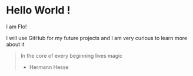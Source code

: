 # Hello World !

I am Flo!

I will use GitHub for my future projects and I am very curious to
learn more about it

> In the core of every beginning lives magic
> - Hermann Hesse
